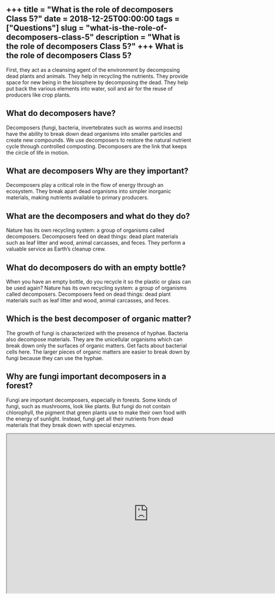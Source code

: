 +++
title = "What is the role of decomposers Class 5?"
date = 2018-12-25T00:00:00
tags = ["Questions"]
slug = "what-is-the-role-of-decomposers-class-5"
description = "What is the role of decomposers Class 5?"
+++
What is the role of decomposers Class 5?
----------------------------------------

First, they act as a cleansing agent of the environment by decomposing dead plants and animals. They help in recycling the nutrients. They provide space for new being in the biosphere by decomposing the dead. They help put back the various elements into water, soil and air for the reuse of producers like crop plants.

What do decomposers have?
-------------------------

Decomposers (fungi, bacteria, invertebrates such as worms and insects) have the ability to break down dead organisms into smaller particles and create new compounds. We use decomposers to restore the natural nutrient cycle through controlled composting. Decomposers are the link that keeps the circle of life in motion.

What are decomposers Why are they important?
--------------------------------------------

Decomposers play a critical role in the flow of energy through an ecosystem. They break apart dead organisms into simpler inorganic materials, making nutrients available to primary producers.

What are the decomposers and what do they do?
---------------------------------------------

Nature has its own recycling system: a group of organisms called decomposers. Decomposers feed on dead things: dead plant materials such as leaf litter and wood, animal carcasses, and feces. They perform a valuable service as Earth’s cleanup crew.

What do decomposers do with an empty bottle?
--------------------------------------------

When you have an empty bottle, do you recycle it so the plastic or glass can be used again? Nature has its own recycling system: a group of organisms called decomposers. Decomposers feed on dead things: dead plant materials such as leaf litter and wood, animal carcasses, and feces.

Which is the best decomposer of organic matter?
-----------------------------------------------

The growth of fungi is characterized with the presence of hyphae. Bacteria also decompose materials. They are the unicellular organisms which can break down only the surfaces of organic matters. Get facts about bacterial cells here. The larger pieces of organic matters are easier to break down by fungi because they can use the hyphae.

Why are fungi important decomposers in a forest?
------------------------------------------------

Fungi are important decomposers, especially in forests. Some kinds of fungi, such as mushrooms, look like plants. But fungi do not contain chlorophyll, the pigment that green plants use to make their own food with the energy of sunlight. Instead, fungi get all their nutrients from dead materials that they break down with special enzymes.

<iframe allow="accelerometer; autoplay; clipboard-write; encrypted-media; gyroscope; picture-in-picture" allowfullscreen="" class="__youtube_prefs__  epyt-is-override  no-lazyload" data-no-lazy="1" data-origheight="433" data-origwidth="770" data-skipgform_ajax_framebjll="" height="433" id="_ytid_18415" loading="lazy" src="https://www.youtube.com/embed/zGkSDcgzOl4?enablejsapi=1&autoplay=0&cc_load_policy=0&cc_lang_pref=&iv_load_policy=1&loop=0&modestbranding=0&rel=1&fs=1&playsinline=0&autohide=2&theme=dark&color=red&controls=1&" title="YouTube player" width="770"></iframe>